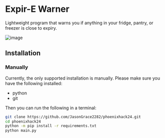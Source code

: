 # Expir-E Warner
Lightweight program that warns you if anything in your fridge, pantry, or freezer is close to expiry.

![image](https://github.com/JasonGrace2282/phoenixhack24/assets/110117391/8bd34b5d-42c9-4c46-b115-7659be1e9bc0)


## Installation
### Manually
Currently, the only supported installation is manually.
Please make sure you have the following installed:

* python
* git

Then you can run the following in a terminal:
```bash
git clone https://github.com/JasonGrace2282/phoenixhack24.git
cd phoenixhack24
python -m pip install -r requirements.txt
python main.py
```
